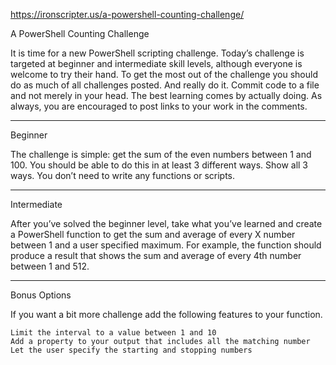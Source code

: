 https://ironscripter.us/a-powershell-counting-challenge/

A PowerShell Counting Challenge

It is time for a new PowerShell scripting challenge. Today’s challenge is targeted at beginner and intermediate skill levels, although everyone is welcome to try their hand. 
To get the most out of the challenge you should do as much of all challenges posted. And really do it. Commit code to a file and not merely in your head. 
The best learning comes by actually doing. As always, you are encouraged to post links to your work in the comments.

-------------
Beginner

The challenge is simple: get the sum of the even numbers between 1 and 100. You should be able to do this in at least 3 different ways. Show all 3 ways. You don’t need to write any functions or scripts.

-------------
Intermediate

After you’ve solved the beginner level, take what you’ve learned and create a PowerShell function to get the sum and average of every X number between 1 and a user specified maximum. 
For example, the function should produce a result that shows the sum and average of every 4th number between 1 and 512.

-------------
Bonus Options

If you want a bit more challenge add the following features to your function.

    Limit the interval to a value between 1 and 10
    Add a property to your output that includes all the matching number
    Let the user specify the starting and stopping numbers